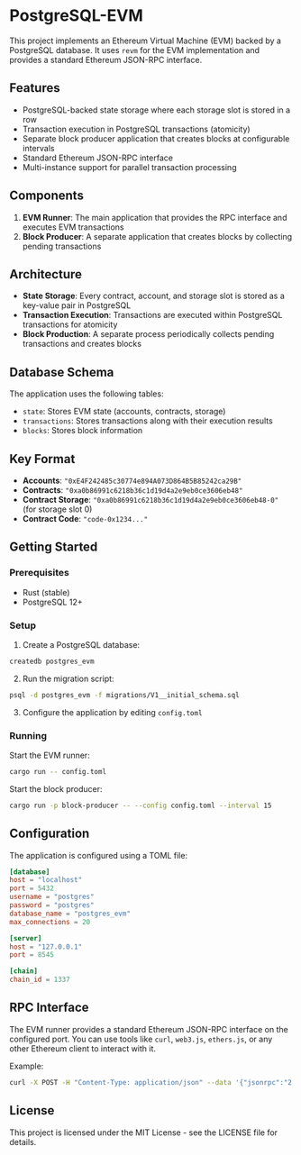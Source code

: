 # PostgreSQL-EVM

This project implements an Ethereum Virtual Machine (EVM) backed by a PostgreSQL database. It uses `revm` for the EVM implementation and provides a standard Ethereum JSON-RPC interface.

## Features

- PostgreSQL-backed state storage where each storage slot is stored in a row
- Transaction execution in PostgreSQL transactions (atomicity)
- Separate block producer application that creates blocks at configurable intervals
- Standard Ethereum JSON-RPC interface
- Multi-instance support for parallel transaction processing

## Components

1. **EVM Runner**: The main application that provides the RPC interface and executes EVM transactions
2. **Block Producer**: A separate application that creates blocks by collecting pending transactions

## Architecture

- **State Storage**: Every contract, account, and storage slot is stored as a key-value pair in PostgreSQL
- **Transaction Execution**: Transactions are executed within PostgreSQL transactions for atomicity
- **Block Production**: A separate process periodically collects pending transactions and creates blocks

## Database Schema

The application uses the following tables:

- `state`: Stores EVM state (accounts, contracts, storage)
- `transactions`: Stores transactions along with their execution results
- `blocks`: Stores block information

## Key Format

- **Accounts**: `"0xE4F242485c30774e894A073D864B5B85242ca29B"`
- **Contracts**: `"0xa0b86991c6218b36c1d19d4a2e9eb0ce3606eb48"`
- **Contract Storage**: `"0xa0b86991c6218b36c1d19d4a2e9eb0ce3606eb48-0"` (for storage slot 0)
- **Contract Code**: `"code-0x1234..."`

## Getting Started

### Prerequisites

- Rust (stable)
- PostgreSQL 12+

### Setup

1. Create a PostgreSQL database:

```bash
createdb postgres_evm
```

2. Run the migration script:

```bash
psql -d postgres_evm -f migrations/V1__initial_schema.sql
```

3. Configure the application by editing `config.toml`

### Running

Start the EVM runner:

```bash
cargo run -- config.toml
```

Start the block producer:

```bash
cargo run -p block-producer -- --config config.toml --interval 15
```

## Configuration

The application is configured using a TOML file:

```toml
[database]
host = "localhost"
port = 5432
username = "postgres"
password = "postgres"
database_name = "postgres_evm"
max_connections = 20

[server]
host = "127.0.0.1"
port = 8545

[chain]
chain_id = 1337
```

## RPC Interface

The EVM runner provides a standard Ethereum JSON-RPC interface on the configured port. You can use tools like `curl`, `web3.js`, `ethers.js`, or any other Ethereum client to interact with it.

Example:

```bash
curl -X POST -H "Content-Type: application/json" --data '{"jsonrpc":"2.0","method":"eth_blockNumber","params":[],"id":1}' http://localhost:8545
```

## License

This project is licensed under the MIT License - see the LICENSE file for details.